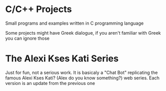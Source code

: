 # C/C++ Projects
Small programs and examples written in C programming language

Some projects might have Greek dialogue, if you aren't familiar with Greek you can ignore those

# The Alexi Kses Kati Series
Just for fun, not a serious work. It is basicaly a "Chat Bot" replicating the famous Alexi Kses Kati? (Alex do you know something?) web series. Each version is an update from the previous one
